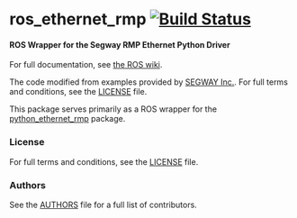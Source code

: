 ros_ethernet_rmp [![Build Status](https://api.travis-ci.org/GT-RAIL/ros_ethernet_rmp.png)](https://travis-ci.org/GT-RAIL/ros_ethernet_rmp)
================

#### ROS Wrapper for the Segway RMP Ethernet Python Driver
For full documentation, see [the ROS wiki](http://ros.org/wiki/ros_ethernet_rmp).

The code modified from examples provided by [SEGWAY Inc.](http://rmp.segway.com/). For full terms and conditions, see the [LICENSE](LICENSE) file.

This package serves primarily as a ROS wrapper for the [python_ethernet_rmp](https://github.com/GT-RAIL/python_ethernet_rmp) package.

### License
For full terms and conditions, see the [LICENSE](LICENSE) file.

### Authors
See the [AUTHORS](AUTHORS.md) file for a full list of contributors.
